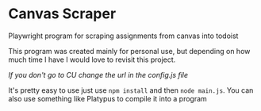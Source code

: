 # Canvas Scraper
Playwright program for scraping assignments from canvas into todoist

This program was created mainly for personal use, but depending on how much time I have I would love to revisit this project.

*If you don't go to CU change the url in the config.js file*

It's pretty easy to use just use `npm install` and then `node main.js`. You can also use something like Platypus to compile it into a program
